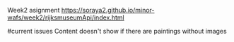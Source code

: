Week2 asignment
https://soraya2.github.io/minor-wafs/week2/rijksmuseumApi/index.html

#current issues
Content doesn't show if there are paintings without images 
